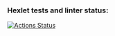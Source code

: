 ### Hexlet tests and linter status:
[![Actions Status](https://github.com/Katherini17/java-project-78/actions/workflows/hexlet-check.yml/badge.svg)](https://github.com/Katherini17/java-project-78/actions)